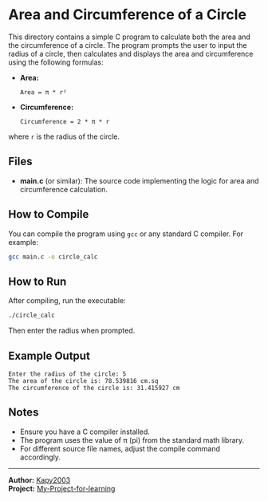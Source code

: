 # Area and Circumference of a Circle

This directory contains a simple C program to calculate both the area and the circumference of a circle. The program prompts the user to input the radius of a circle, then calculates and displays the area and circumference using the following formulas:

- **Area:**  
  ```
  Area = π * r²
  ```
- **Circumference:**  
  ```
  Circumference = 2 * π * r
  ```

where `r` is the radius of the circle.

## Files

- **main.c** (or similar): The source code implementing the logic for area and circumference calculation.

## How to Compile

You can compile the program using `gcc` or any standard C compiler. For example:

```bash
gcc main.c -o circle_calc
```

## How to Run

After compiling, run the executable:

```bash
./circle_calc
```

Then enter the radius when prompted.

## Example Output

```
Enter the radius of the circle: 5
The area of the circle is: 78.539816 cm.sq
The circumference of the circle is: 31.415927 cm
```

## Notes

- Ensure you have a C compiler installed.
- The program uses the value of π (pi) from the standard math library.
- For different source file names, adjust the compile command accordingly.

---

**Author:** [Kapy2003](https://github.com/Kapy2003)  
**Project:** [My-Project-for-learning](https://github.com/Kapy2003/My-Project-for-learning)